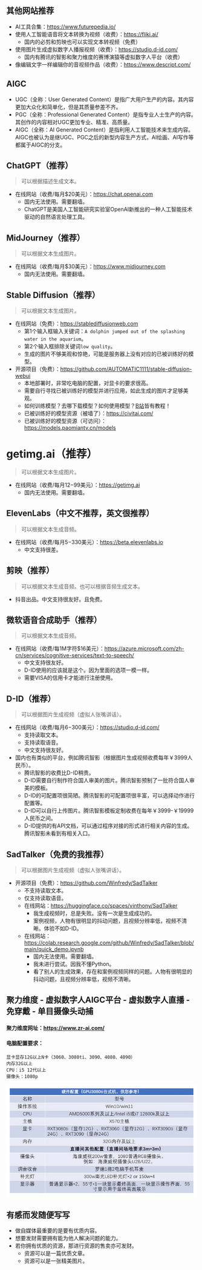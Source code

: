 ## 其他网站推荐
* AI工具合集：https://www.futurepedia.io/
* 使用人工智能语音将文本转换为视频（收费）：https://fliki.ai/
  - 国内的必剪和剪映也可以实现文本转视频（免费）
* 使用图片生成虚拟数字人播报视频（收费）：https://studio.d-id.com/
  - 国内有腾讯的智影和聚力维度的赛博演猿等虚拟数字人平台（收费）
* 像编辑文字一样编辑你的音视频作品（收费）：https://www.descript.com/

## AIGC
* UGC（全称：User Generated Content）是指广大用户生产的内容。其内容更加大众化和简单化，但是其质量参差不齐。
* PGC（全称：Professional Generated Content）是指专业人士生产的内容。其创作的内容相对UGC更加专业、精准、高质量。
* AIGC（全称：AI Generated Content）是指利用人工智能技术来生成内容。AIGC也被认为是继UGC、PGC之后的新型内容生产方式，AI绘画、AI写作等都属于AIGC的分支。

## ChatGPT（推荐）
> 可以根据描述生成文本。
* 在线网站（收费/每月$20美元）：https://chat.openai.com
  - 国内无法使用。需要翻墙。
  - ChatGPT是美国人工智能研究实验室OpenAI新推出的一种人工智能技术驱动的自然语言处理工具。

## MidJourney（推荐）
> 可以根据文本生成图片。
* 在线网站（收费/每月$30美元）：https://www.midjourney.com
  - 国内无法使用。需要翻墙。

## Stable Diffusion（推荐）
> 可以根据文本生成图片。
* 在线网站（免费）：https://stablediffusionweb.com
  - 第1个输入框输入关键词：`A dolphin jumped out of the splashing water in the aquarium`。
  - 第2个输入框排除关键词`low quality`。
  - 生成的图片不够美观和惊艳，可能是服务器上没有对应的已被训练好的模型。
* 开源项目（免费）：https://github.com/AUTOMATIC1111/stable-diffusion-webui
  - 本地部署时，非常吃电脑的配置，对显卡的要求很高。
  - 需要自行寻找已被训练好的模型并进行应用，如此生成的图片才足够美观。
  - 如何训练模型？去哪下载模型？如何使用模型？[B站](https://www.bilibili.com/)皆有教程！
  - 已被训练好的模型资源（被墙了）：https://civitai.com/
  - 已被训练好的模型资源（可访问）：https://models.paomiantv.cn/models

# getimg.ai（推荐）
> 可以根据文本生成图片。
* 在线网站（收费/每月$12-$99美元）：https://getimg.ai
  - 国内无法使用。需要翻墙。

## ElevenLabs（中文不推荐，英文很推荐）
> 可以根据文本生成音频。
* 在线网站（收费/每月$5-$330美元）：https://beta.elevenlabs.io
  - 中文支持很差。

## 剪映（推荐）
> 可以根据文本生成音频。也可以根据音频生成文本。
* 抖音出品。中文支持很友好。且免费。

## 微软语音合成助手（推荐）
> 可以根据文本生成音频。
* 在线网站（收费/每1M字符$16美元）：https://azure.microsoft.com/zh-cn/services/cognitive-services/text-to-speech/
  - 中文支持很友好。
  - D-ID使用的应该就是这个。因为里面的选项一模一样。
  - 需要VISA的信用卡才能进行注册使用。

## D-ID（推荐）
> 可以根据图片生成视频（虚拟人张嘴讲话）。
* 在线网站（收费/每月$6-$300美元）：https://studio.d-id.com/
  - 支持读取文本。
  - 支持读取语音。
  - 中文支持很友好。
* 国内也有类似的平台，例如腾讯智影（根据图片生成视频收费每年￥3999人民币）。
  - 腾讯智影的收费比D-ID稍贵。
  - D-ID需要自行制作符合国人审美的图片。腾讯智影预制了一批符合国人审美的模板。
  - D-ID的可配置项很简陋。腾讯智影的可配置项很丰富，可以选择动作进行配置等。
  - D-ID可以自行上传图片。腾讯智影模板定制收费在每年￥3999-￥19999人民币之间。
  - D-ID提供的有API文档，可以通过程序对接的形式进行相关内容的生成。腾讯智影未看到有相关入口。

## SadTalker（免费的我推荐）
> 可以根据图片生成视频（虚拟人张嘴讲话）。
* 开源项目（免费）：https://github.com/Winfredy/SadTalker
  - 不支持读取文本。
  - 仅支持读取语音。
  - 在线网站：https://huggingface.co/spaces/vinthony/SadTalker
    - 我生成视频时，总是失败。没有一次是生成成功的。
    - 案例视频，人物有很明显的抖动问题，且视频分辨率低，视频不清晰。体验不如D-ID。
  - 在线网站：https://colab.research.google.com/github/Winfredy/SadTalker/blob/main/quick_demo.ipynb
    - 国内无法使用。需要翻墙。
    - 我未进行尝试。因我不懂Python。
    - 看了别人的生成效果，存在和案例视频同样的问题。人物有很明显的抖动问题，且视频分辨率低，视频不清晰。

## 聚力维度 - 虚拟数字人AIGC平台 - 虚拟数字人直播 - 免穿戴 - 单目摄像头动捕
#### 聚力维度网址：https://www.zr-ai.com/
#### 电脑配置要求：
```
显卡显存12G以上N卡（3060、3080ti、3090、4080、4090）
内存32G以上
CPU：i5 12代以上
摄像头：1080p
```
![图片加载中...](./images/pc-config.png)

## 有感而发随便写写
* 做自媒体最重要的是要有优质内容。
* 想要发财需要拥有能为他人解决问题的能力。
* 若你拥有优质的资源，那进行资源的售卖亦可发财。
  - 资源可以是一篇优质文章。
  - 资源可以是一张精美图片。
